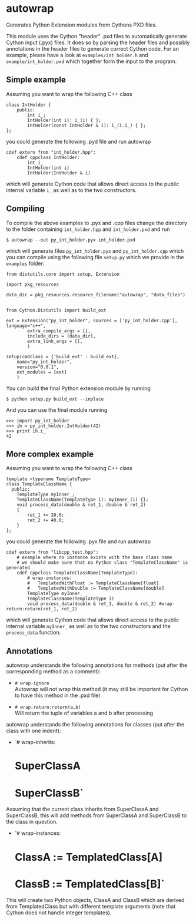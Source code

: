 autowrap
========

Generates Python Extension modules from Cythons PXD files.

This module uses the Cython "header" .pxd files to automatically generate
Cython input (.pyx) files. It does so by parsing the header files and possibly
annotations in the header files to generate correct Cython code. For an
example, please have a look at `examples/int_holder.h` and
`example/int_holder.pxd` which together form the input to the program.

Simple example
---------------------

Assuming you want to wrap the following C++ class


    class IntHolder {
        public:
            int i_;
            IntHolder(int i): i_(i) { };
            IntHolder(const IntHolder & i): i_(i.i_) { };
    };


you could generate the following .pyd file and run autowrap


    cdef extern from "int_holder.hpp":
        cdef cppclass IntHolder:
            int i_
            IntHolder(int i)
            IntHolder(IntHolder & i)


which will generate Cython code that allows direct access to the public
internal variable `i_` as well as to the two constructors.

Compiling 
-------------

To compile the above examples to .pyx and .cpp files change the directory
to the folder containing `int_holder.hpp` and `int_holder.pxd` and run

    $ autowrap --out py_int_holder.pyx int_holder.pxd

which will generate files `py_int_holder.pyx` and `py_int_holder.cpp`
which you can compile using the following file `setup.py` which we
provide in the `examples` folder:


    from distutils.core import setup, Extension

    import pkg_resources

    data_dir = pkg_resources.resource_filename("autowrap", "data_files")


    from Cython.Distutils import build_ext

    ext = Extension("py_int_holder", sources = ['py_int_holder.cpp'], language="c++",
            extra_compile_args = [],
            include_dirs = [data_dir],
            extra_link_args = [],
            )

    setup(cmdclass = {'build_ext' : build_ext},
        name="py_int_holder",
        version="0.0.1",
        ext_modules = [ext]
        )

You can build the final Python extension module by running

    $ python setup.py build_ext --inplace

And you can use the final module running

    >>> import py_int_holder
    >>> ih = py_int_holder.IntHolder(42)
    >>> print ih.i_
    42


More complex example
---------------------

Assuming you want to wrap the following C++ class

    template <typename TemplateType>
    class TemplateClassName {
      public:
        TemplateType myInner_;
        TemplateClassName(TemplateType i): myInner_(i) {};
        void process_data(double & ret_1, double & ret_2)
        {
            ret_1 += 20.0;
            ret_2 += 40.0;
        }
    };

you could generate the following .pyx file and run autowrap

    cdef extern from "libcpp_test.hpp":
        # example where no instance exists with the base class name
        # we should make sure that no Python class "TemplateClassName" is generated
        cdef cppclass TemplateClassName[TemplateType]:
            # wrap-instances:
            #   TemplatedWithFloat := TemplateClassName[float]
            #   TemplatedWithDouble := TemplateClassName[double]
            TemplateType myInner_
            TemplateClassName(TemplateType i)
            void process_data(double & ret_1, double & ret_2) #wrap-return:return(ret_1, ret_2)

which will generate Cython code that allows direct access to the public
internal variable `myInner_` as well as to the two constructors and the `process_data` function.

Annotations
---------------------
autowrap understands the following annotations for methods (put after the
corresponding method as a comment):

- `# wrap-ignore`  
Autowrap will not wrap this method (it may still be important for Cython to
have this method in the .pxd file)

- `# wrap-return:return(a,b)`  
Will return the tuple of variables a and b after processing

autowrap understands the following annotations for classes (put after the
class with one indent):

- `# wrap-inherits:  
   #  SuperClassA  
   #  SuperClassB`

Assuming that the current class inherits from SuperClassA and SuperClassB,
this will add methods from SuperClassA and SuperClassB to the class in
question.

- `# wrap-instances:  
   #  ClassA := TemplatedClass[A]  
   #  ClassB := TemplatedClass[B]`

This will create two Python objects, ClassA and ClassB which are derived from
TemplatedClass but with different template arguments (note that Cython does
not handle integer templates).

